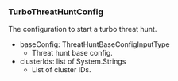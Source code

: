 ### TurboThreatHuntConfig
The configuration to start a turbo threat hunt.

- baseConfig: ThreatHuntBaseConfigInputType
  - Threat hunt base config.
- clusterIds: list of System.Strings
  - List of cluster IDs.
